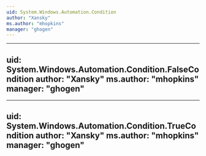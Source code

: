 ```yaml
---
uid: System.Windows.Automation.Condition
author: "Xansky"
ms.author: "mhopkins"
manager: "ghogen"
---
```


---
uid: System.Windows.Automation.Condition.FalseCondition
author: "Xansky"
ms.author: "mhopkins"
manager: "ghogen"
---

---
uid: System.Windows.Automation.Condition.TrueCondition
author: "Xansky"
ms.author: "mhopkins"
manager: "ghogen"
---
